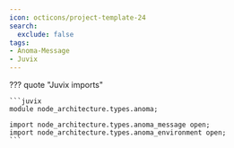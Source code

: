 ```yaml
---
icon: octicons/project-template-24
search:
  exclude: false
tags:
- Anoma-Message
- Juvix
---
```


??? quote "Juvix imports"

    ```juvix
    module node_architecture.types.anoma;
    
    import node_architecture.types.anoma_message open;
    import node_architecture.types.anoma_environment open;
    ```
